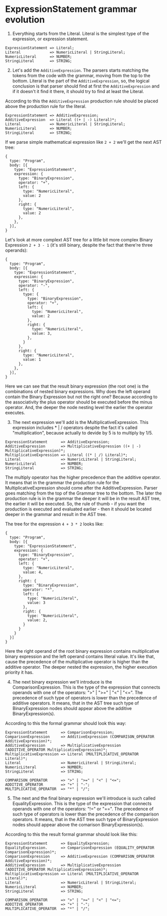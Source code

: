 # ExpressionStatement grammar evolution

1. Everything starts from the Literal. Literal is the simplest type of the expression, or expression statement.

```
ExpressionStatement => Literal;
Literal             => NumericLiteral | StringLiteral;
NumericLiteral      => NUMBER;
StringLiteral       => STRING;
```

2. Let's add the `AdditiveExpression`. The parsers starts matching the tokens from the code with the grammar, moving from the top to the bottom. Literal is the
part of the `AdditiveExpression`, so, the logical conclusion is that parser should find at first the `AdditiveExpression` and if it doesn't it find it there,
it should try to find at least the Literal.

According to this the `AdditiveExpression` production rule should be placed above the production rule for the literal.

```
ExpressionStatement => AdditiveExpression;
AdditiveExpression  => Literal ((+ | -) Literal)*;
Literal             => NumericLiteral | StringLiteral;
NumericLiteral      => NUMBER;
StringLiteral       => STRING;
```

If we parse simple mathematical expression like `2 + 2` we'll get the next AST tree:

```
{
  type: "Program",
  body: [{
    type: "ExpressionStatement",
    expression: {
      type: "BinaryExpression",
      operator: "+",
      left: {
        type: "NumericLiteral",
        value: 2
      },
      right: {
        type: "NumericLiteral",
        value: 2
      },
    },
  }],
}
```

Let's look at more complext AST tree for a little bit more complex Binary Expression `2 + 3 - 1` (it's still binary, despite the fact that there're three operands):

```
{
  type: "Program",
  body: [{
    type: "ExpressionStatement",
    expression: {
      type: "BinaryExpression",
      operator: "-",
      left: {
        type: {
          type: "BinaryExpression",
          operator: "+",
          left: {
            type: "NumericLiteral",
            value: 2
          },
          right: {
            type: "NumericLiteral",
            value: 3,
          },
        }
      },
      right: {
        type: "NumericLiteral",
        value: 1
      },
    },
  }],
}
```

Here we can see that the result binary expression (the root one) is the combinations of nested binary expressions. Why does the left operand contain the Binary Expression but not the right one? Because according to the associativity the plus operator should be executed before the minus operator. And, the deeper the node nesting level the earlier the operator executes.

3. The next expression we'll add is the MultiplicativeExpression. This expression includes * | / operators despite the fact it's called "multiplication", because actually to devide by 5 is to multiply by 1/5.

```
ExpressionStatement      => AdditiveExpression;
AdditiveExpression       => MultiplicativeExpression ((+ | -) MultiplicativeExpression)*;
MultiplicativeExpression => Literal ((* | /) Literal)*;
Literal                  => NumericLiteral | StringLiteral;
NumericLiteral           => NUMBER;
StringLiteral            => STRING;
```

The multiply operator has the higher precedence than the additive operator. It means that in the grammar the production rule for the MultiplicativeExpression should come after the AdditiveExpression. Parser goes matching from the top of the Grammar tree to the bottom. The later the production rule is in the grammar the deeper it will be in the result AST tree, the earlier it will be executed. So, the rule of thumb - if you want the production is executed and evaluated earlier - then it should be located deeper in the grammar and result in the AST tree.


The tree for the expression `4 + 3 * 2` looks like:

```
{
  type: "Program",
  body: [{
    type: "ExpressionStatement",
    expression: {
      type: "BinaryExpression",
      operator: "+",
      left: {
        type: "NumericLiteral",
        value: 4,
      },
      right: {
        type: "BinaryExpression",
        operator: "*",
        left: {
          type: "NumericLiteral",
          value: 3
        },
        right: {
          type: "NumericLiteral",
          value: 2,
        }
      }
    }
  }]
}
```

Here the right operand of the root binary expression contains multiplicative binary expression and the left operand contains literal value. It's like that, cause the precedence of the multiplicative operator is higher than the additive operator. The deeper nested the expression, the higher execution priority it has.

4. The next binary expression we'll introduce is the ComparisonExpression. This is the type of the expression that connects operands with one of the operators: ">" | ">=" | "<" | "<=". 
The precedence of such type of operators is lower than the precedence of additive operators. It means, that in the AST tree such type of BinaryExpression nodes should appear above the additive BinaryExpression(s).

According to this the formal grammar should look this way:

```
ExpressionStatement      => ComparisonExpression;
ComparisonExpression     => AdditiveExpression (COMPARISON_OPERATOR AdditiveExpression)*;
AdditiveExpression       => MultiplicativeExpression (ADDITIVE_OPERATOR MultiplicativeExpression)*;
MultiplicativeExpression => Literal (MULTIPLICATIVE_OPERATOR Literal)*;
Literal                  => NumericLiteral | StringLiteral;
NumericLiteral           => NUMBER;
StringLiteral            => STRING;

COMPARISON_OPERATOR      => ">" | ">=" | "<" | "<=";
ADDITIVE_OPERATOR        => "+" | "-";
MULTIPLICATIVE_OPERATOR  => "*" | "/";
```

5. The next and the final binary expression we'll introduce is such called EqualityExpression. This is the type of the expression that connects operands with one of the operators: "!=" or "==".
The precedence of such type of operators is lower than the precedence of the comparison operators. It means, that in the AST tree such type of BinaryExpression nodes should appear above the comarison BinaryExpression(s).

According to this the result formal grammar should look like this:

```
ExpressionStatement      => EqualityExpression;
EqualityExpression.      => ComparisonExpression (EQUALITY_OPERATOR ComparisonExpression)*;
ComparisonExpression     => AdditiveExpression (COMPARISON_OPERATOR AdditiveExpression)*;
AdditiveExpression       => MultiplicativeExpression (ADDITIVE_OPERATOR MultiplicativeExpression)*;
MultiplicativeExpression => Literal (MULTIPLICATIVE_OPERATOR Literal)*;
Literal                  => NumericLiteral | StringLiteral;
NumericLiteral           => NUMBER;
StringLiteral            => STRING;

COMPARISON_OPERATOR      => ">" | ">=" | "<" | "<=";
ADDITIVE_OPERATOR        => "+" | "-";
MULTIPLICATIVE_OPERATOR  => "*" | "/";
```
